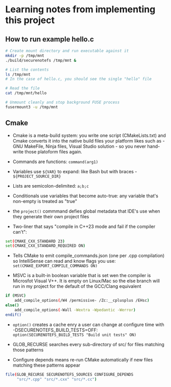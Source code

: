 # Learning notes from implementing this project

## How to run example hello.c

~~~Bash
# Create mount directory and run executable against it
mkdir -p /tmp/mnt
./build/securenotefs /tmp/mnt &

# List the contents
ls /tmp/mnt
# In the case of hello.c, you should see the single "hello" file

# Read the file
cat /tmp/mnt/hello

# Unmount cleanly and stop background FUSE process
fusermount3 -u /tmp/mnt
~~~


## Cmake

- Cmake is a meta-build system: you write one script (CMakeLists.txt) and Cmake converts it into the native build files your platform likes such as - GNU MakeFile, Ninja files, Visual Studio solution - so you never hand-write those platoform files again.

- Commands are functions: `command(arg1)`

- Variables use `${VAR}` to expand: like Bash but with braces - `${PROJECT_SOURCE_DIR}`

- Lists are semicolon-delimited: `a;b;c`

- Conditionals use variables that become auto-true: any variable that's non-empty is treated as "true"

- the `project()` commmand defies global metadata that IDE's use when they generate their own project files

- Two-liner that says "compile in C++23 mode and fail if the compiler can't":

~~~bash
set(CMAKE_CXX_STANDARD 23)
set(CMAKE_CXX_STANDARD_REQUIRED ON)
~~~

- Tells CMake to emit compile_commands.json (one per .cpp compilation) so IntelliSense can read and know flags you use: `set(CMAKE_EXPORT_COMPILE_COMMANDS ON)`

- MSVC is a built-in boolean variable that is set wen the compiler is Microsfot Visual V++. It is empty on Linux/Mac so the else branch will run in my project for the default of the GCC/Clang equivalent
~~~Bash
if (MSVC)
    add_compile_options(/W4 /permissive- /Zc:__cplusplus /EHsc)
else()
    add_compile_options(-Wall -Wextra -Wpedantic -Werror)
endif()
~~~

- `option()` creates a cache enry a user can change at configure time with -DSECURENOTEFS_BUILD_TESTS=OFF: `option(SECURENOTEFS_BUILD_TESTS "Build unit tests" ON)`

- GLOB_RECURSE searches every sub-directory of src/ for files matching those patterns
- Configure depends means re-run CMake automatically if new files matching these patterns appear
~~~Bash
file(GLOB_RECURSE SECURENOTEFS_SOURCES CONFIGURE_DEPENDS
     "src/*.cpp" "src/*.cxx" "src/*.cc")
~~~
